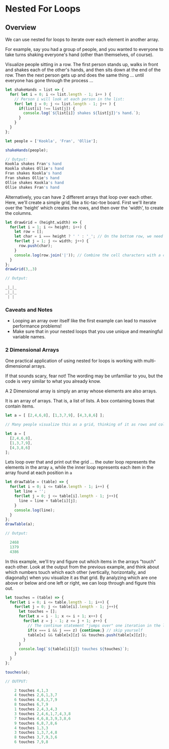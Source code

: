 # Nested For Loops

## Overview

We can use nested for loops to iterate over each element in another array.

For example, say you had a group of people, and you wanted to everyone to take turns shaking everyone's hand (other than themselves, of course).

Visualize people sitting in a row.  The first person stands up, walks in front and shakes each of the other's hands, and then sits down at the end of the row. Then the next person gets up and does the same thing ... until everyone has gone through the process ...

```js
let shakeHands = list => {
  for( let i = 0; i <= list.length - 1; i++ ) {
    // Person i will look at each person in the list:
    for( let j = 0; j <= list.length - 1; j++ ) {
      if(list[i] !== list[j]) {
        console.log(`${list[i]} shakes ${list[j]}'s hand.`);
      }
    }
  }
};

let people = ['Kookla', 'Fran', 'Ollie'];

shakeHands(people);

// Output:
Kookla shakes Fran's hand
Kookla shakes Ollie's hand
Fran shakes Kookla's hand
Fran shakes Ollie's hand
Ollie shakes Kookla's hand
Ollie shakes Fran's hand

```

Alternatively, you can have 2 different arrays that loop over each other. Here, we'll create a simple grid, like a tic-tac-toe board.  First we'll iterate over the 'height' which creates the rows, and then over the 'width', to create the columns.

```js
let drawGrid = (height,width) => {
  for(let i = 1; i <= height; i++) {
    let row = [];
    let char = i === height ? ' ' : '_'; // On the bottom row, we need to use spaces instead of "_"
    for(let j = 1; j <= width; j++) {
      row.push(char);
    }
    console.log(row.join('|')); // Combine the cell characters with a column separator
  }
};
drawGrid(3,,3)

// Output:

_|_|_
_|_|_
 | |

```

### Caveats and Notes

- Looping an array over itself like the first example can lead to massive performance problems!
- Make sure that in your nested loops that you use unique and meaningful variable names.

### 2 Dimensional Arrays

One practical application of using nested for loops is working with multi-dimensional arrays.

If that sounds scary, fear not! The wording may be unfamiliar to you, but the code is very similar to what you already know.

A 2 Dimensional array is simply an array whose elements are also arrays.

It is an array of arrays. That is, a list of lists. A box containing boxes that contain items.

```js
let a = [ [2,4,6,8], [1,3,7,9], [4,3,8,6] ];

// Many people visualize this as a grid, thinking of it as rows and columns...

let a = [
  [2,4,6,8],
  [1,3,7,9],
  [4,3,8,6]
];
```

Lets loop over that and print out the grid ... the outer loop represents the elements in the array `a`, while the inner loop represents each item in the array found at each position in `a`

```js
let drawTable = (table) => {
  for(let i = 0; i <= table.length - 1; i++) {
    let line = '';
    for(let j = 0; j <= table[i].length - 1; j++){
      line = line + table[i][j];
    }
    console.log(line);
  }
};
drawTable(a);

// Output:

  2468
  1379
  4386
```

In this example, we'll try and figure out which items in the arrays "touch" each other.  Look at the output from the previous example, and think about which numbers touch which each other (vertically, horizontally, and diagonally) when you visualize it as that grid.  By analyzing which are one above or below and one left or right, we can loop through and figure this out.

```js
let touches = (table) => {
  for(let i = 0; i <= table.length - 1; i++) {
    for(let j = 0; j <= table[i].length - 1; j++){
      let touches = [];
      for(let x = i - 1; x <= i + 1; x++) {
        for(let z = j - 1; z <= j + 1; z++) {
          // The continue statement "jumps over" one iteration in the loop.
          if(x === i && j === z) {continue;} // skip yourself
          table[x] && table[x][z] && touches.push(table[x][z]);
        }
      }
      console.log(`${table[i][j]} touches ${touches}`);
    }
  }
};

touches(a);

// OUTPUT:

    2 touches 4,1,3
    4 touches 2,6,1,3,7
    6 touches 4,8,3,7,9
    8 touches 6,7,9
    1 touches 2,4,3,4,3
    3 touches 2,4,6,1,7,4,3,8
    7 touches 4,6,8,3,9,3,8,6
    9 touches 6,8,7,8,6
    4 touches 1,3,3
    3 touches 1,3,7,4,8
    8 touches 3,7,9,3,6
    6 touches 7,9,8

```
